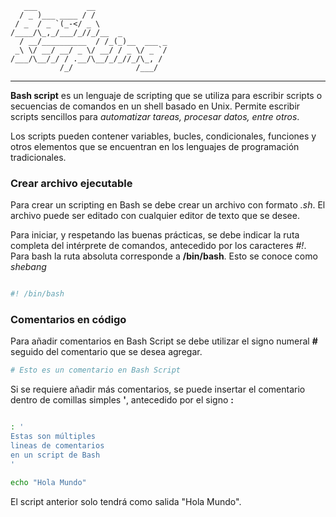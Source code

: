	   ___           __                
	  / _ )___ ____ / /                
	 / _  / _ `(_-</ _ \               
	/____/\_,_/___/_//_/__  _          
	  / __/__________  / /_(_)__  ___ _
	 _\ \/ __/ __/ _ \/ __/ / _ \/ _ `/
	/___/\__/_/ / .__/\__/_/_//_/\_, / 
        	   /_/              /___/  

---
**Bash script** es un lenguaje de scripting que se utiliza para escribir scripts o secuencias 
de comandos en un shell basado en Unix. Permite escribir scripts sencillos para *automatizar tareas,
procesar datos, entre otros*. 

Los scripts pueden contener variables, bucles, condicionales, funciones y otros elementos que 
se encuentran en los lenguajes de programación tradicionales.

### Crear archivo ejecutable

Para crear un scripting en Bash se debe crear un archivo con formato *.sh*. El archivo puede 
ser editado con cualquier editor de texto que se desee.

Para iniciar, y respetando las buenas prácticas, se debe indicar la ruta completa del 
intérprete de comandos, antecedido por los caracteres *#!*. Para bash la ruta absoluta 
corresponde a **/bin/bash**. Esto se conoce como *shebang*

```bash

#! /bin/bash

```

### Comentarios en código   
        
Para añadir comentarios en Bash Script se debe utilizar el signo numeral **#** seguido del
comentario que se desea agregar.
        
```bash
# Esto es un comentario en Bash Script

```

Si se requiere añadir más comentarios, se puede insertar el comentario dentro de comillas
simples **'**, antecedido por el signo **:**

```bash

: '
Estas son múltiples
lineas de comentarios
en un script de Bash
'

echo "Hola Mundo"

```
El script anterior solo tendrá como salida "Hola Mundo".




